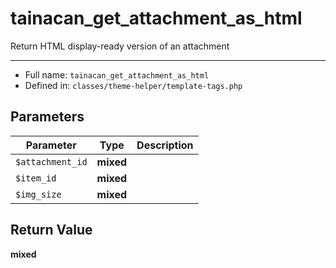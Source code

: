 # tainacan_get_attachment_as_html


Return HTML display-ready version of an attachment

***

* Full name: `tainacan_get_attachment_as_html`
* Defined in: `classes/theme-helper/template-tags.php`

## Parameters

| Parameter        | Type      | Description |
|------------------|-----------|-------------|
| `$attachment_id` | **mixed** |             |
| `$item_id`       | **mixed** |             |
| `$img_size`      | **mixed** |             |

## Return Value

**mixed**
